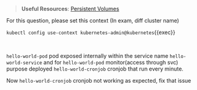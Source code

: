 
> <strong>Useful Resources</strong>: [Persistent Volumes](https://kubernetes.io/docs/concepts/storage/persistent-volumes/)

For this question, please set this context (In exam, diff cluster name)

`kubectl config use-context kubernetes-admin@kubernetes`{{exec}}

<br>

`hello-world-pod` pod exposed internally within the service name `hello-world-service` and for `hello-world-pod` monitor(access through svc) purpose deployed `hello-world-cronjob` cronjob that run every minute.

Now `hello-world-cronjob` cronjob not working as expected, fix that issue